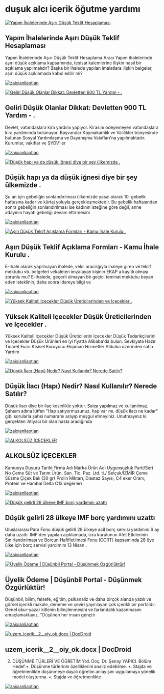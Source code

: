 # duşuk alcı icerik öğutme yardımı
<a href="https://mnn.zoosnet.net/LR/Chatpre.aspx?id=MNN94995150&p=https://topgrinding.com/" target="_blank">![Yapım İhalelerinde Aşırı Düşük Teklif Hesaplaması](https://github.com/technlg/images/blob/main/1.jpg)</a>
## Yapım İhalelerinde Aşırı Düşük Teklif Hesaplaması
Yapım İhalelerinde Aşırı Düşük Teklif Hesaplama Aracı Yapım ihalelerinde aşırı düşük açıklama kapsamında, tesisat kalemlerine ilişkin nasıl bir açıklama yapılmalıdır? Başka bir ihalede yapılan imalatlara ilişkin belgeler, aşırı düşük açıklamada kabul edilir mi?
<a href="https://mnn.zoosnet.net/LR/Chatpre.aspx?id=MNN94995150&p=https://topgrinding.com/" target="_blank"><img src="https://github.com/technlg/images/raw/main/chat11.jpg" alt="zaixianliaotian"/></a><a href="//whatsapp.shibangsoft.com/WhatsApp.php" ><img src="https://github.com/technlg/images/raw/main/chat11.png" alt=""></a>
<a href="https://mnn.zoosnet.net/LR/Chatpre.aspx?id=MNN94995150&p=https://topgrinding.com/" target="_blank">![Geliri Düşük Olanlar Dikkat: Devletten 900 TL Yardım - .](https://github.com/technlg/images/blob/main/5.jpg)</a>
## Geliri Düşük Olanlar Dikkat: Devletten 900 TL Yardım - .
Devlet, vatandaşlara kira yardımı yapıyor. Kirasını ödeyemeyen vatandaşlara kira yardımında bulunuyor. Başvurular Kaymakamlık ve Valilikler bünyesinde bulunan Sosyal Yardımlaşma ve Dayanışma Vakıfları'na yapılmaktadır. Kurumlar, vakıflar ve SYDV'ler
<a href="https://mnn.zoosnet.net/LR/Chatpre.aspx?id=MNN94995150&p=https://topgrinding.com/" target="_blank"><img src="https://github.com/technlg/images/raw/main/chat11.jpg" alt="zaixianliaotian"/></a><a href="//whatsapp.shibangsoft.com/WhatsApp.php" ><img src="https://github.com/technlg/images/raw/main/chat11.png" alt=""></a>
<a href="https://mnn.zoosnet.net/LR/Chatpre.aspx?id=MNN94995150&p=https://topgrinding.com/" target="_blank">![Düşük hapı ya da düşük iğnesi diye bir şey ülkemizde .](https://github.com/technlg/images/blob/main/27.jpg)</a>
## Düşük hapı ya da düşük iğnesi diye bir şey ülkemizde .
Şu an için gebeliğin sonlandırılması ülkemizde yasal olarak 10. gebelik haftasına kadar ve kürtaj yoluyla gerçekleşmektedir. Bu gebelik haftasından sonra gebeliğin sonlandırılması ise kadının isteğine göre değil, anne adayının hayati gebeliği devam ettirmesini 
<a href="https://mnn.zoosnet.net/LR/Chatpre.aspx?id=MNN94995150&p=https://topgrinding.com/" target="_blank"><img src="https://github.com/technlg/images/raw/main/chat11.jpg" alt="zaixianliaotian"/></a><a href="//whatsapp.shibangsoft.com/WhatsApp.php" ><img src="https://github.com/technlg/images/raw/main/chat11.png" alt=""></a>
<a href="https://mnn.zoosnet.net/LR/Chatpre.aspx?id=MNN94995150&p=https://topgrinding.com/" target="_blank">![Aşırı Düşük Teklif Açıklama Formları - Kamu İhale Kurulu .](https://github.com/technlg/images/blob/main/40.jpg)</a>
## Aşırı Düşük Teklif Açıklama Formları - Kamu İhale Kurulu .
E-ihale olarak yapılmayan ihalede, vekil aracılığıyla ihaleye giren ve teklif mektubu vb. belgeleri vekaleten imzalayan kişinin EKAP a kayıtlı olması zorunlu mu? E-ihalede, geçerli olmayan bir geçici teminat mektubu beyan eden isteklinin, daha sonra idareye bilgi ve 
<a href="https://mnn.zoosnet.net/LR/Chatpre.aspx?id=MNN94995150&p=https://topgrinding.com/" target="_blank"><img src="https://github.com/technlg/images/raw/main/chat11.jpg" alt="zaixianliaotian"/></a><a href="//whatsapp.shibangsoft.com/WhatsApp.php" ><img src="https://github.com/technlg/images/raw/main/chat11.png" alt=""></a>
<a href="https://mnn.zoosnet.net/LR/Chatpre.aspx?id=MNN94995150&p=https://topgrinding.com/" target="_blank">![Yüksek Kaliteli Içecekler Düşük Üreticilerinden ve Içecekler .](https://github.com/technlg/images/blob/main/2.jpg)</a>
## Yüksek Kaliteli Içecekler Düşük Üreticilerinden ve Içecekler .
Yüksek Kaliteli Içecekler Düşük Üreticilerini Içecekler Düşük Tedarikçilerini ve Içecekler Düşük Ürünleri en iyi fiyatta Alibaba'da bulun. Sevkiyata Hazır Ticaret Fuarı Kişisel Koruyucu Ekipman Hizmetler Alibaba üzerinden satın Yardım
<a href="https://mnn.zoosnet.net/LR/Chatpre.aspx?id=MNN94995150&p=https://topgrinding.com/" target="_blank"><img src="https://github.com/technlg/images/raw/main/chat11.jpg" alt="zaixianliaotian"/></a><a href="//whatsapp.shibangsoft.com/WhatsApp.php" ><img src="https://github.com/technlg/images/raw/main/chat11.png" alt=""></a>
<a href="https://mnn.zoosnet.net/LR/Chatpre.aspx?id=MNN94995150&p=https://topgrinding.com/" target="_blank">![Düşük İlacı (Hapı) Nedir? Nasıl Kullanılır? Nerede Satılır?](https://github.com/technlg/images/blob/main/40.jpg)</a>
## Düşük İlacı (Hapı) Nedir? Nasıl Kullanılır? Nerede Satılır?
Düşük ilacı diye bir ilaç kesinlikle yoktur. Satışı yapılmaz ve kullanılmaz. Şahsım adına lütfen "Hap satıyormusunuz, hap var mı, düşük ilacı ne kadar" gibi sorularla şahsi numaramı arayıp meşgul etmeyiniz. Unutmayınız ki gerçekten ihtiyacı bir olan hasta aradığında 
<a href="https://mnn.zoosnet.net/LR/Chatpre.aspx?id=MNN94995150&p=https://topgrinding.com/" target="_blank"><img src="https://github.com/technlg/images/raw/main/chat11.jpg" alt="zaixianliaotian"/></a><a href="//whatsapp.shibangsoft.com/WhatsApp.php" ><img src="https://github.com/technlg/images/raw/main/chat11.png" alt=""></a>
<a href="https://mnn.zoosnet.net/LR/Chatpre.aspx?id=MNN94995150&p=https://topgrinding.com/" target="_blank">![ALKOLSÜZ İÇECEKLER](https://github.com/technlg/images/blob/main/26.jpg)</a>
## ALKOLSÜZ İÇECEKLER
Kamuoyu Duyuru Tarihi Firma Adı Marka Ürün Adı Uygunsuzluk Parti/Seri No Çeme Süt ve Tarım Ürün. San. Tic. Paz. Ltd. ti./ Selçuk/İZMİR Çeme Süzme Çiçek Balı (30 gr) Prolin Miktarı, Diastaz Sayısı, C4 eker Oranı, Protein ve Hambal Delta C13 değerleri
<a href="https://mnn.zoosnet.net/LR/Chatpre.aspx?id=MNN94995150&p=https://topgrinding.com/" target="_blank"><img src="https://github.com/technlg/images/raw/main/chat11.jpg" alt="zaixianliaotian"/></a><a href="//whatsapp.shibangsoft.com/WhatsApp.php" ><img src="https://github.com/technlg/images/raw/main/chat11.png" alt=""></a>
<a href="https://mnn.zoosnet.net/LR/Chatpre.aspx?id=MNN94995150&p=https://topgrinding.com/" target="_blank">![Düşük gelirli 28 ülkeye IMF borç yardımını uzattı](https://github.com/technlg/images/blob/main/13.jpg)</a>
## Düşük gelirli 28 ülkeye IMF borç yardımını uzattı
Uluslararası Para Fonu düşük gelirli 28 ülkeye acil borç servisi yardımını 6 ay daha uzattı. IMF'den yapılan açıklamada, icra kurulunun Afet Etkilerinin Sınırlandırılması ve Borcun Hafifletilmesi Fonu (CCRT) kapsamında 28 üye ülke için borç servisi yardımını 13 Nisan .
<a href="https://mnn.zoosnet.net/LR/Chatpre.aspx?id=MNN94995150&p=https://topgrinding.com/" target="_blank"><img src="https://github.com/technlg/images/raw/main/chat11.jpg" alt="zaixianliaotian"/></a><a href="//whatsapp.shibangsoft.com/WhatsApp.php" ><img src="https://github.com/technlg/images/raw/main/chat11.png" alt=""></a>
<a href="https://mnn.zoosnet.net/LR/Chatpre.aspx?id=MNN94995150&p=https://topgrinding.com/" target="_blank">![Üyelik Ödeme | Düşünbil Portal - Düşünmek Özgürlüktür!](https://github.com/technlg/images/blob/main/21.jpg)</a>
## Üyelik Ödeme | Düşünbil Portal - Düşünmek Özgürlüktür!
Düşünbil, bilim, felsefe, eğitim, psikanaliz ve daha birçok alanda yazılı ve görsel içerikli makale, deneme ve çeviri yayınlayan çok içerikli bir portaldır. Genel okur-yazar kitlenin bilinçlenmesini ve farkındalık kazanmasını amaçlamaktayız. "Düşünen her insan gençtir 
<a href="https://mnn.zoosnet.net/LR/Chatpre.aspx?id=MNN94995150&p=https://topgrinding.com/" target="_blank"><img src="https://github.com/technlg/images/raw/main/chat11.jpg" alt="zaixianliaotian"/></a><a href="//whatsapp.shibangsoft.com/WhatsApp.php" ><img src="https://github.com/technlg/images/raw/main/chat11.png" alt=""></a>
<a href="https://mnn.zoosnet.net/LR/Chatpre.aspx?id=MNN94995150&p=https://topgrinding.com/" target="_blank">![uzem_icerik__2__oiy_ok.docx | DocDroid](https://github.com/technlg/images/blob/main/28.jpg)</a>
## uzem_icerik__2__oiy_ok.docx | DocDroid
2. DÜŞÜNME TÜRLERİ VE ÖĞRETİM Yrd. Doç. Dr. Şenay YAPICI. Bölüm Hedef •. Düşünme türlerinin özelliklerini analiz edebilme. •. Stajda ve öğretmenlikte düşünmeye dayalı öğretim anlayışını uygulamaya yönelik model oluşturma. •. Stajda ve öğretmenlikte 
<a href="https://mnn.zoosnet.net/LR/Chatpre.aspx?id=MNN94995150&p=https://topgrinding.com/" target="_blank"><img src="https://github.com/technlg/images/raw/main/chat11.jpg" alt="zaixianliaotian"/></a><a href="//whatsapp.shibangsoft.com/WhatsApp.php" ><img src="https://github.com/technlg/images/raw/main/chat11.png" alt=""></a>
